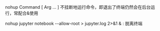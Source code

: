 
nohup Command [ Arg … ] 
不挂断地运行命令，即退出了终端仍然会在后台运行，常配合&使用

nohup jupyter notebook --allow-root > jupyter.log 2>&1 & : 脱离终端